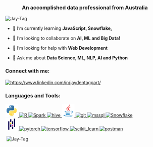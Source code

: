 <h3 align="center">An accomplished data professional from Australia</h3>

<p align="left"> <img src="https://komarev.com/ghpvc/?username=Jay-Tag&label=Profile%20views&color=0e75b6&style=flat" alt="Jay-Tag" /> </p>

- 🌱 I’m currently learning **JavaScript, Snowflake,**

- 👯 I’m looking to collaborate on **AI, ML and Big Data!**

- 🤝 I’m looking for help with **Web Development**

- 💬 Ask me about **Data Science, ML, NLP, AI and Python**


<h3 align="left">Connect with me:</h3>
<p align="left">
<a href="https://linkedin.com/in/https://www.linkedin.com/in/jaydentaggart/" target="blank"><img align="center" src="https://content.linkedin.com/content/dam/me/about/LinkedIn_Icon.jpg.original.jpg" alt="https://www.linkedin.com/in/jaydentaggart/" height="50" width="40" /></a>
</p>

<h3 align="left">Languages and Tools:</h3>
    <a href="https://www.python.org" target="_blank" rel="noreferrer"> <img src="https://raw.githubusercontent.com/devicons/devicon/master/icons/python/python-original.svg" alt="python" width="40" height="40"/> </a> 
    <a href="https://www.r-project.org" target="_blank" rel="noreferrer"> <img src="https://www.r-project.org/Rlogo.png" alt="R" width="40" height="40"/> </a> 
    <a href="https://spark.apache.org/" target="_blank" rel="noreferrer"> <img src="https://spark.apache.org/images/spark-logo-rev.svg" alt="Spark" width="40" height="40"/> </a> 
    <a href="https://hive.apache.org/" target="_blank" rel="noreferrer"> <img src="https://www.vectorlogo.zone/logos/apache_hive/apache_hive-icon.svg" alt="hive" width="40" height="40"/> </a> 
    <a href="https://www.java.com" target="_blank" rel="noreferrer"> <img src="https://raw.githubusercontent.com/devicons/devicon/master/icons/java/java-original.svg" alt="java" width="40" height="40"/> </a> 
    <a href="https://git-scm.com/" target="_blank" rel="noreferrer"> <img src="https://www.vectorlogo.zone/logos/git-scm/git-scm-icon.svg" alt="git" width="40" height="40"/> </a> 
    <a href="https://www.microsoft.com/en-us/sql-server" target="_blank" rel="noreferrer"> <img src="https://www.svgrepo.com/show/303229/microsoft-sql-server-logo.svg" alt="mssql" width="40" height="40"/> </a> 
    <a href="https://www.snowflake.com/en/" target="_blank" rel="noreferrer"> <img src="https://companieslogo.com/img/orig/SNOW-35164165.png?t=1634190631" alt="Snowflake" width="40" height="40"/> </a> 
    <br>
    <a href="https://pandas.pydata.org/" target="_blank" rel="noreferrer"> <img src="https://raw.githubusercontent.com/devicons/devicon/2ae2a900d2f041da66e950e4d48052658d850630/icons/pandas/pandas-original.svg" alt="pandas" width="40" height="40"/> </a> 
    <a href="https://pytorch.org/" target="_blank" rel="noreferrer"> <img src="https://www.vectorlogo.zone/logos/pytorch/pytorch-icon.svg" alt="pytorch" width="40" height="40"/> </a> 
    <a href="https://www.tensorflow.org" target="_blank" rel="noreferrer"> <img src="https://www.vectorlogo.zone/logos/tensorflow/tensorflow-icon.svg" alt="tensorflow" width="40" height="40"/> </a> 
    <a href="https://scikit-learn.org/" target="_blank" rel="noreferrer"> <img src="https://upload.wikimedia.org/wikipedia/commons/0/05/Scikit_learn_logo_small.svg" alt="scikit_learn" width="40" height="40"/> </a> 
    <a href="https://postman.com" target="_blank" rel="noreferrer"> <img src="https://www.vectorlogo.zone/logos/getpostman/getpostman-icon.svg" alt="postman" width="40" height="40"/> </a> 
 </p>

<!--  <p><img align="left" src="https://github-readme-stats.vercel.app/api/top-langs?username=Jay-Tag&show_icons=true&locale=en&layout=compact" alt="Jay-Tag" /></p>  -->

<p>&nbsp;<img align="center" src="https://github-readme-stats.vercel.app/api?username=Jay-Tag&show_icons=true&locale=en" alt="Jay-Tag" /></p>
